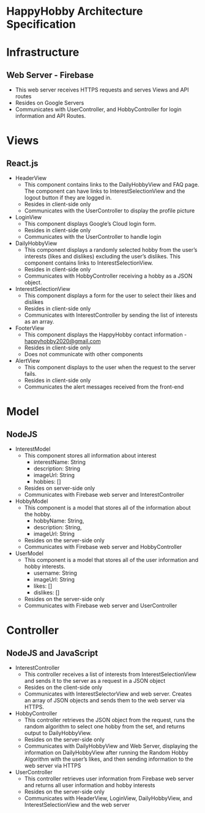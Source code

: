 # HappyHobby Architecture Specification

# Infrastructure
## Web Server - Firebase
* This web server receives HTTPS requests and serves Views and API routes
* Resides on Google Servers
* Communicates with UserController, and HobbyController for login information and API Routes.

# Views
## React.js
* HeaderView
  * This component contains links to the DailyHobbyView and FAQ page. The component can have links to InterestSelectionView and the logout button if they are logged in.
  * Resides in client-side only
  * Communicates with the UserController to display the profile picture
* LoginView
  * This component displays Google’s Cloud login form.
  * Resides in client-side only
  * Communicates with the UserController to handle login
* DailyHobbyView
  * This component displays a randomly selected hobby from the user’s interests (likes and dislikes) excluding the user’s dislikes. This component contains links to InterestSelectionView.
  * Resides in client-side only
  * Communicates with HobbyController receiving a hobby as a JSON object.
* InterestSelectionView
  * This component displays a form for the user to select their likes and dislikes
  * Resides in client-side only
  * Communicates with InterestController by sending the list of interests as an array.
* FooterView
  * This component displays the HappyHobby contact information - happyhobby2020@gmail.com
  * Resides in client-side only
  * Does not communicate with other components
* AlertView
  * This component displays to the user when the request to the server fails.
  * Resides in client-side only
  * Communicates the alert messages received from the front-end

# Model
## NodeJS
* InterestModel
  * This component stores all information about interest 
    * interestName: String
    * description: String
    * imageUrl: String
    * hobbies: []
  * Resides on server-side only
  * Communicates with Firebase web server and InterestController
* HobbyModel
  * This component is a model that stores all of the information about the hobby.
    * hobbyName: String,
    * description: String,
    * imageUrl: String
  * Resides on the server-side only
  * Communicates with Firebase web server and HobbyController
* UserModel
  * This component is a model that stores all of the user information and hobby interests.
    * username: String
    * imageUrl: String
    * likes: []
    * dislikes: []
  * Resides on the server-side only
  * Communicates with Firebase web server and UserController

# Controller
## NodeJS and JavaScript
* InterestController
  * This controller receives a list of interests from InterestSelectionView and sends it to the server as a request in a JSON object
  * Resides on the client-side only
  * Communicates with InterestSelectorView and web server. Creates an array of JSON objects and sends them to the web server via HTTPS.
* HobbyController
  * This controller retrieves the JSON object from the request, runs the random algorithm to select one hobby from the set, and returns output to DailyHobbyView.
  * Resides on the server-side only
  * Communicates with DailyHobbyView and Web Server, displaying the information on DailyHobbyView after running the Random Hobby Algorithm with the user’s likes, and then sending information to the web server via HTTPS
* UserController
  * This controller retrieves user information from Firebase web server and returns all user information and hobby interests
  * Resides on the server-side only
  * Communicates with HeaderView, LoginView, DailyHobbyView, and InterestSelectionView and the web server

